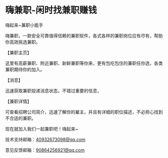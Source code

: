 # 嗨兼职-闲时找兼职赚钱

嗨起来~兼职小能手

嗨兼职，一款安全可靠值得信赖的兼职软件，各式各样的兼职岗位应有尽有，帮助你高效挑选兼职。

【兼职主页】

这里有高薪兼职、附近兼职、新鲜兼职等你来，更有包吃包住的兼职任你选，各类兼职期待你的加入。

【消息】

迅速获取兼职投递消息状态，不错过重要的信息，

【兼职详情】

可查看招聘公司简介，迅速了解你的雇主，并且有详细的职位描述，不必担心找到不合适的兼职。

现在就加入我们一起兼职吧！嗨起来~

技术支持邮箱：40932673098@qq.com

意见反馈邮箱：90864256921@qq.com
